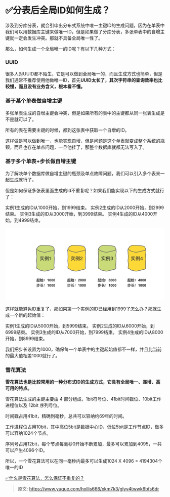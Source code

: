 # ✅分表后全局ID如何生成？



涉及到分库分表，就会引申出分布式系统中唯一主键ID的生成问题，因为在单表中我们可以用数据库主键来做唯一ID，但是如果做了分库分表，多张单表中的自增主键就一定会发生冲突。那就不具备全局唯一性了。



那么，如何生成一个全局唯一的ID呢？有以下几种方式：



### UUID


很多人对UUID都不陌生，它是可以做到全局唯一的，而且生成方式也简单，但是我们通常不推荐使用他做唯一ID，首先**UUID太长了，其次字符串的查询效率也比较慢，而且没有业务含义，根本看不懂。**



### 基于某个单表做自增主键


多张单表生成的自增主键会冲突，但是如果所有的表中的主键都从同一张表生成是不是就可以了。



所有的表在需要主键的时候，都到这张表中获取一个自增的ID。



这样做是可以做到唯一，也能实现自增，但是问题是这个单表就变成整个系统的瓶颈，而且也存在单点问题，一旦他挂了，那整个数据库就都无法写入了。



### 基于多个单表+步长做自增主键


为了解决单个数据库做自增主键的瓶颈及单点故障问题，我们可以引入多个表来一起生成就行了。



但是如何保证多张表里面生成的Id不重复呢？如果我们能实现以下的生成方式就行了：



实例1生成的ID从1000开始，到1999结束。 实例2生成的ID从2000开始，到2999结束。 实例3生成的ID从3000开始，到3999结束。 实例4生成的ID从4000开始，到4999结束。



![1673157793847-71d290f7-9c3e-473c-a60b-40ec935ec9ad.jpeg](./img/o0QYpkoLQL_KTcPW/1673157793847-71d290f7-9c3e-473c-a60b-40ec935ec9ad-363208.jpeg)



这样就能避免ID重复了，那如果第一个实例的ID已经用到1999了怎么办？那就生成一个新的起始值：



实例1生成的ID从5000开始，到5999结束。 实例2生成的ID从6000开始，到6999结束。 实例3生成的ID从7000开始，到7999结束。 实例4生成的ID从8000开始，到8999结束。



我们把步长设置为1000，确保每一个单表中的主键起始值都不一样，并且比当前的最大值相差1000就行了。



### 雪花算法


**雪花算法也是比较常用的一种分布式ID的生成方式，它具有全局唯一、递增、高可用的特点。**



雪花算法生成的主键主要由 4 部分组成，1bit符号位、41bit时间戳位、10bit工作进程位以及 12bit 序列号位。



时间戳占用41bit，精确到毫秒，总共可以容纳约69年的时间。



工作进程位占用10bit，其中高位5bit是数据中心ID，低位5bit是工作节点ID，做多可以容纳1024个节点。



序列号占用12bit，每个节点每毫秒0开始不断累加，最多可以累加到4095，一共可以产生4096个ID。



所以，一个雪花算法可以在同一毫秒内最多可以生成1024 X 4096 = 4194304个唯一的ID



[✅什么是雪花算法，怎么保证不重复的？](https://www.yuque.com/hollis666/xkm7k3/rsocc4sd7v9i0pvc)



> 原文: <https://www.yuque.com/hollis666/xkm7k3/glyv4twwk6bfs6dr>